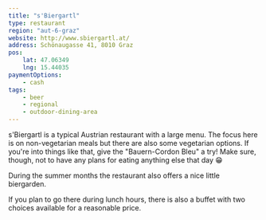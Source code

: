 ```yaml
---
title: "s'Biergartl"
type: restaurant
region: "aut-6-graz"
website: http://www.sbiergartl.at/
address: Schönaugasse 41, 8010 Graz
pos:
    lat: 47.06349
    lng: 15.44035
paymentOptions:
    - cash
tags:
    - beer
    - regional
    - outdoor-dining-area
---
```


s'Biergartl is a typical Austrian restaurant with a large menu. The focus here is on non-vegetarian meals but there are also some vegetarian options. If you're into things like that, give the "Bauern-Cordon Bleu" a try! Make sure, though, not to have any plans for eating anything else that day 😁

During the summer months the restaurant also offers a nice little biergarden. 

If you plan to go there during lunch hours, there is also a buffet with two choices available for a reasonable price.
